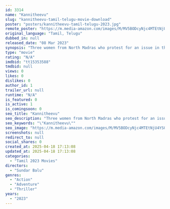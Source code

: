 ```yaml
---
id: 3314
name: "Kannitheevu"
slug: "kannitheevu-tamil-telugu-movie-download"
poster: "posters/kannitheevu-tamil-telugu-2023.jpg"
remote_poster: "https://m.media-amazon.com/images/M/MV5BODcyNjc4MTEtNjU4YS00NTQ0LWI3ZTktYWYwNjIwYWI2YWEyXkEyXkFqcGdeQXVyMTUzNTgzNzM0._V1_SX300.jpg"
original_language: "Tamil, Telugu"
dubbed_in: null
released_date: "08 Mar 2023"
synopsis: "Three women from North Madras who protest for an issue in their area, While the protest initially fetches them recognition, it eventually spells trouble for them."
type: "movie"
rating: "N/A"
imdbid: "tt15353588"
tmdbid: null
views: 0
likes: 0
dislikes: 0
author_id: 1
trailer_url: null
runtime: "N/A"
is_featured: 0
is_active: 1
is_comingsoon: 0
seo_title: "Kannitheevu"
seo_description: "Three women from North Madras who protest for an issue in their area, While the protest initially fetches them recognition, it eventually spells trouble for them."
seo_keywords: "\"Kannitheevu\""
seo_image: "https://m.media-amazon.com/images/M/MV5BODcyNjc4MTEtNjU4YS00NTQ0LWI3ZTktYWYwNjIwYWI2YWEyXkEyXkFqcGdeQXVyMTUzNTgzNzM0._V1_SX300.jpg"
screenshots: null
redirect_to: null
social_shares: 0
created_at: 2025-04-18 17:13:08
updated_at: 2025-04-18 17:13:08
categories:
  - "Tamil 2023 Movies"
directors:
  - "Sundar Balu"
genres:
  - "Action"
  - "Adventure"
  - "Thriller"
years:
  - "2023"
---
```

